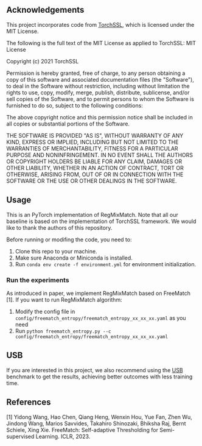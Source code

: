 ## Acknowledgements

This project incorporates code from [TorchSSL](https://github.com/TorchSSL/TorchSSL), which is licensed under the MIT License.

The following is the full text of the MIT License as applied to TorchSSL:
MIT License

Copyright (c) 2021 TorchSSL

Permission is hereby granted, free of charge, to any person obtaining a copy
of this software and associated documentation files (the "Software"), to deal
in the Software without restriction, including without limitation the rights
to use, copy, modify, merge, publish, distribute, sublicense, and/or sell
copies of the Software, and to permit persons to whom the Software is
furnished to do so, subject to the following conditions:

The above copyright notice and this permission notice shall be included in all
copies or substantial portions of the Software.

THE SOFTWARE IS PROVIDED "AS IS", WITHOUT WARRANTY OF ANY KIND, EXPRESS OR
IMPLIED, INCLUDING BUT NOT LIMITED TO THE WARRANTIES OF MERCHANTABILITY,
FITNESS FOR A PARTICULAR PURPOSE AND NONINFRINGEMENT. IN NO EVENT SHALL THE
AUTHORS OR COPYRIGHT HOLDERS BE LIABLE FOR ANY CLAIM, DAMAGES OR OTHER
LIABILITY, WHETHER IN AN ACTION OF CONTRACT, TORT OR OTHERWISE, ARISING FROM,
OUT OF OR IN CONNECTION WITH THE SOFTWARE OR THE USE OR OTHER DEALINGS IN THE
SOFTWARE.


## Usage
This is an PyTorch implementation of RegMixMatch. Note that all our baseline is based on the implementation of TorchSSL framework. We would like to thank the authors of this repository.


Before running or modifing the code, you need to:
1. Clone this repo to your machine.
2. Make sure Anaconda or Miniconda is installed.
3. Run `conda env create -f environment.yml` for environment initialization.

### Run the experiments
As introduced in paper, we implement RegMixMatch based on FreeMatch [1].
If you want to run RegMixMatch algorithm:

1. Modify the config file in `config/freematch_entropy/freematch_entropy_xx_xx_xx.yaml` as you need
2. Run `python freematch_entropy.py --c config/freematch_entropy/freematch_entropy_xx_xx_xx.yaml`


## USB
If you are interested in this project, we also recommend using the [USB](https://github.com/microsoft/Semi-supervised-learning) benchmark to get the results, achieving better outcomes with less training time.

## References


[1] Yidong Wang, Hao Chen, Qiang Heng, Wenxin Hou, Yue Fan, Zhen Wu, Jindong Wang, Marios Savvides, Takahiro Shinozaki, Bhiksha Raj, Bernt Schiele, Xing Xie. FreeMatch: Self-adaptive Thresholding for Semi-supervised Learning. ICLR, 2023.
